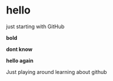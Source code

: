 # hello
just starting with GitHub

**bold**


__dont know__


**hello again**

Just playing around learning about github
